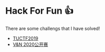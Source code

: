 # Hack For Fun 👍

There are some challengs that I have solved!

- [TUCTF2019](TUCTF2019)
- [V&N 2020公开赛](V&N2020)

